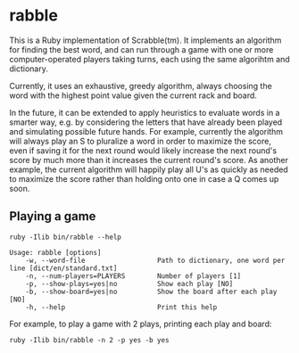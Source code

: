 # rabble

This is a Ruby implementation of Scrabble(tm). It implements an algorithm for finding the best word,
and can run through a game with one or more computer-operated players taking turns,
each using the same algorihtm and dictionary.

Currently, it uses an exhaustive, greedy algorithm, always choosing the word with the highest point value given
the current rack and board.

In the future, it can be extended to apply heuristics to evaluate words in a smarter way, e.g. by considering
the letters that have already been played and simulating possible future hands. For example, currently the
algorithm will always play an S to pluralize a word in order to maximize the score, even if saving it for the
next round would likely increase the next round's score by much more than it increases the current round's score.
As another example, the current algorithm will happily play all U's as quickly as needed to maximize the score
rather than holding onto one in case a Q comes up soon.

## Playing a game

```
ruby -Ilib bin/rabble --help

Usage: rabble [options]
    -w, --word-file                  Path to dictionary, one word per line [dict/en/standard.txt]
    -n, --num-players=PLAYERS        Number of players [1]
    -p, --show-plays=yes|no          Show each play [NO]
    -b, --show-board=yes|no          Show the board after each play [NO]
    -h, --help                       Print this help
```

For example, to play a game with 2 plays, printing each play and board:

```
ruby -Ilib bin/rabble -n 2 -p yes -b yes
```
